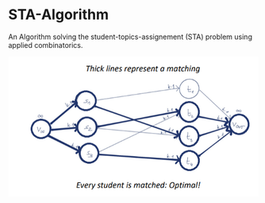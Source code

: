 # STA-Algorithm
An Algorithm solving the student-topics-assignement (STA) problem using applied combinatorics.

![An example matching](https://github.com/FrederikHeck/STA-Algorithm/blob/main/present/example_matching.PNG)
